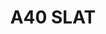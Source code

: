 ---
id: 1
category: product1
image: /images/assets/product1.jpg
title: "A40 SLAT"
wide: 3.5
height: 5
colors: 
    - title: white
      color: ffffff
      
    - title: ivory
      color: f9f4dd
    
    - title: m. gray
      color: cccccc
      
    - title: brown
      color: 8b572a

   
outside: /images/assets/a56-outside.jpg
inside: /images/assets/inside.jpg
---